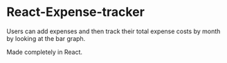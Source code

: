 # React-Expense-tracker

Users can add expenses and then track their total expense costs by month by looking at the bar graph.

Made completely in React.
